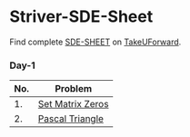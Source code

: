 # Striver-SDE-Sheet

Find complete [SDE-SHEET](https://takeuforward.org/interviews/strivers-sde-sheet-top-coding-interview-problems/) on [TakeUForward](https://takeuforward.org/interviews/strivers-sde-sheet-top-coding-interview-problems/).

### Day-1

| No. | Problem                                       |
| --- | --------------------------------------------- |
| 1.  | [Set Matrix Zeros](DAY_1/1_setMatrixZeros.md) |
| 2.   | [Pascal Triangle](DAY_2/2_pascalTriangle.md)                        |
